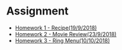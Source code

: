 # Assignment

- [Homework 1 - Recipe(19/9/2018)](https://github.com/ReganFan/LearningWeb2.0/tree/gh-pages/docs/Homework-1-Recipe)
- [Homework 2 - Movie Review(23/9/2018)](https://github.com/ReganFan/LearningWeb2.0/tree/gh-pages/docs/Homework-2-Movie-Review)
- [Homework 3 - Ring Menu(10/10/2018)](https://github.com/ReganFan/LearningWeb2.0/tree/gh-pages/docs/Homework-3-Ring-Menu)
